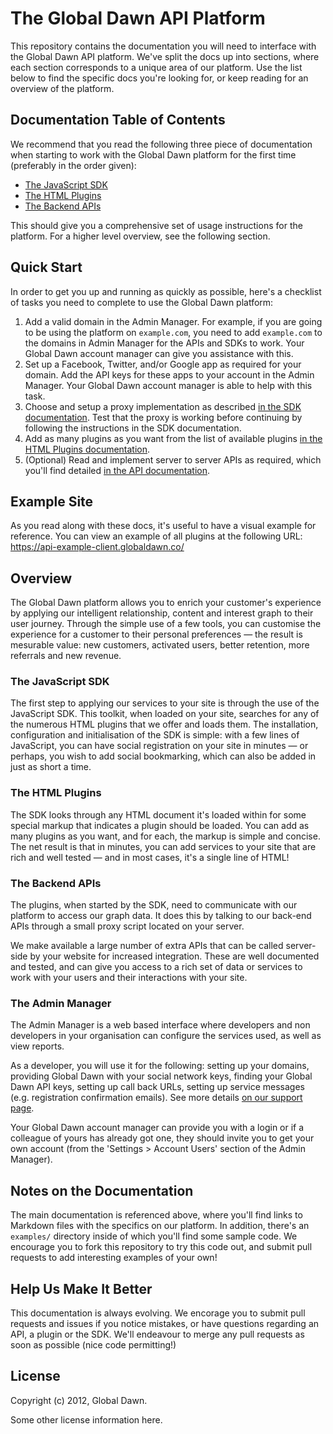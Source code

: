 # The Global Dawn API Platform

This repository contains the documentation you will need to interface with the
Global Dawn API platform. We've split the docs up into sections, where each
section corresponds to a unique area of our platform. Use the list below to
find the specific docs you're looking for, or keep reading for an overview
of the platform.

## Documentation Table of Contents

We recommend that you read the following three piece of documentation when starting to work with the Global Dawn platform for the first time (preferably in the order given):

* [The JavaScript SDK](https://github.com/globaldawn/docs/blob/master/sdk/README.md)
* [The HTML Plugins](https://github.com/globaldawn/docs/blob/master/plugins/README.md)
* [The Backend APIs](https://github.com/globaldawn/docs/blob/master/apis/README.md)

This should give you a comprehensive set of usage instructions for the platform. For a higher level overview, see the following section.

## Quick Start

In order to get you up and running as quickly as possible, here's a checklist of tasks you need to complete to use the Global Dawn platform:

1. Add a valid domain in the Admin Manager. For example, if you are going to be using the platform on `example.com`, you need to add `example.com` to the domains in Admin Manager for the APIs and SDKs to work. Your Global Dawn account manager can give you assistance with this.
2. Set up a Facebook, Twitter, and/or Google app as required for your domain. Add the API keys for these apps to your account in the Admin Manager. Your Global Dawn account manager is able to help with this task.
3. Choose and setup a proxy implementation as described [in the SDK documentation](https://github.com/globaldawn/docs/blob/master/sdk/README.md). Test that the proxy is working before continuing by following the instructions in the SDK documentation.
4. Add as many plugins as you want from the list of available plugins [in the HTML Plugins documentation](https://github.com/globaldawn/docs/blob/master/plugins/README.md).
5. (Optional) Read and implement server to server APIs as required, which you'll find detailed [in the API documentation](https://github.com/globaldawn/docs/blob/master/apis/README.md).

## Example Site

As you read along with these docs, it's useful to have a visual example for reference. You can view an example of all plugins at the following URL: https://api-example-client.globaldawn.co/

## Overview

The Global Dawn platform allows you to enrich your customer's experience by applying our intelligent relationship, content and interest graph to their user journey. Through the simple use of a few tools, you can customise the experience for a customer to their personal preferences &mdash; the result is mesurable value: new customers, activated users, better retention, more referrals and new revenue.

### The JavaScript SDK

The first step to applying our services to your site is through the use of the JavaScript SDK. This toolkit, when loaded on your site, searches for any of the numerous HTML plugins that we offer and loads them. The installation, configuration and initialisation of the SDK is simple: with a few lines of JavaScript, you can have social registration on your site in minutes &mdash; or perhaps, you wish to add social bookmarking, which can also be added in just as short a time.

### The HTML Plugins

The SDK looks through any HTML document it's loaded within for some special markup that indicates a plugin should be loaded. You can add as many plugins as you want, and for each, the markup is simple and concise. The net result is that in minutes, you can add services to your site that are rich and well tested &mdash; and in most cases, it's a single line of HTML!

### The Backend APIs

The plugins, when started by the SDK, need to communicate with our platform to access our graph data. It does this by talking to our back-end APIs through a small proxy script located on your server.

We make available a large number of extra APIs that can be called server-side by your website for increased integration. These are well documented and tested, and can give you access to a rich set of data or services to work with your users and their interactions with your site.

### The Admin Manager

The Admin Manager is a web based interface where developers and non developers in your organisation can configure the services used, as well as view reports.

As a developer, you will use it for the following: setting up your domains, providing Global Dawn with your social network keys, finding your Global Dawn API keys, setting up call back URLs, setting up service messages (e.g. registration confirmation emails). See more details [on our support page](http://support.globaldawn.co).

Your Global Dawn account manager can provide you with a login or if a colleague of yours has already got one, they should invite you to get your own account (from the 'Settings > Account Users' section of the Admin Manager).

## Notes on the Documentation

The main documentation is referenced above, where you'll find links to Markdown files with the specifics on our platform. In addition, there's an `examples/` directory inside of which you'll find some sample code. We encourage you to fork this repository to try this code out, and submit pull requests to add interesting examples of your own!

## Help Us Make It Better

This documentation is always evolving. We encorage you to submit pull requests and issues if you notice mistakes, or have questions regarding an API, a plugin or the SDK. We'll endeavour to merge any pull requests as soon as possible (nice code permitting!)

## License

Copyright (c) 2012, Global Dawn.

Some other license information here.
